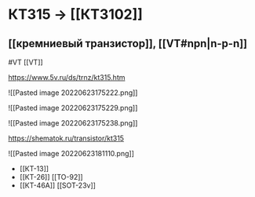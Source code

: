 # КТ315 -> [[КТ3102]]
## [[кремниевый транзистор]], [[VT#npn|n-p-n]]
#VT [[VT]]

https://www.5v.ru/ds/trnz/kt315.htm

![[Pasted image 20220623175222.png]]

![[Pasted image 20220623175229.png]]

![[Pasted image 20220623175238.png]]

https://shematok.ru/transistor/kt315

![[Pasted image 20220623181110.png]]

- [[КТ-13]]
- [[КТ-26]] [[TO-92]]
- [[КТ-46А]] [[SOT-23v]]
